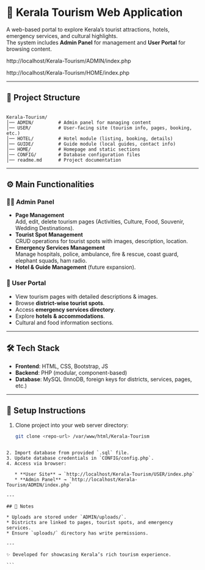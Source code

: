 
# 🌴 Kerala Tourism Web Application

A web-based portal to explore Kerala’s tourist attractions, hotels, emergency services, and cultural highlights.  
The system includes **Admin Panel** for management and **User Portal** for browsing content.

http://localhost/Kerala-Tourism/ADMIN/index.php

http://localhost/Kerala-Tourism/HOME/index.php

---

## 📂 Project Structure

```

Kerala-Tourism/
│── ADMIN/         # Admin panel for managing content
│── USER/          # User-facing site (tourism info, pages, booking, etc.)
│── HOTEL/         # Hotel module (listing, booking, details)
│── GUIDE/         # Guide module (local guides, contact info)
│── HOME/          # Homepage and static sections
│── CONFIG/        # Database configuration files
│── readme.md      # Project documentation

````

---

## ⚙️ Main Functionalities

### 👨‍💻 Admin Panel
- **Page Management**  
  Add, edit, delete tourism pages (Activities, Culture, Food, Souvenir, Wedding Destinations).
- **Tourist Spot Management**  
  CRUD operations for tourist spots with images, description, location.
- **Emergency Services Management**  
  Manage hospitals, police, ambulance, fire & rescue, coast guard, elephant squads, ham radio.
- **Hotel & Guide Management** (future expansion).

### 👥 User Portal
- View tourism pages with detailed descriptions & images.
- Browse **district-wise tourist spots**.
- Access **emergency services directory**.
- Explore **hotels & accommodations**.
- Cultural and food information sections.

---

## 🛠️ Tech Stack
- **Frontend**: HTML, CSS, Bootstrap, JS  
- **Backend**: PHP (modular, component-based)  
- **Database**: MySQL (InnoDB, foreign keys for districts, services, pages, etc.)  

---

## 🚀 Setup Instructions
1. Clone project into your web server directory:
   ```bash
   git clone <repo-url> /var/www/html/Kerala-Tourism
````

2. Import database from provided `.sql` file.
3. Update database credentials in `CONFIG/config.php`.
4. Access via browser:

   * **User Site** → `http://localhost/Kerala-Tourism/USER/index.php`
   * **Admin Panel** → `http://localhost/Kerala-Tourism/ADMIN/index.php`

---

## 📌 Notes

* Uploads are stored under `ADMIN/uploads/`.
* Districts are linked to pages, tourist spots, and emergency services.
* Ensure `uploads/` directory has write permissions.

---

✨ Developed for showcasing Kerala’s rich tourism experience.

```
